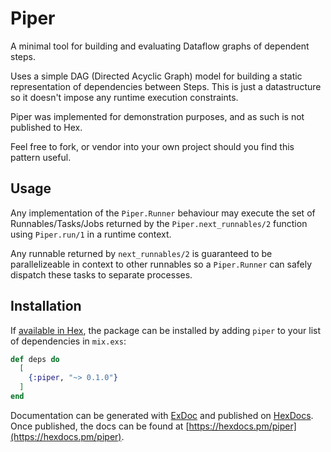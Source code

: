 # Piper

A minimal tool for building and evaluating Dataflow graphs of dependent steps.

Uses a simple DAG (Directed Acyclic Graph) model for building a static 
  representation of dependencies between Steps. This is just a datastructure
  so it doesn't impose any runtime execution constraints. 

Piper was implemented for demonstration purposes, and as such is not published to Hex.

Feel free to fork, or vendor into your own project should you find this pattern useful.
  
## Usage

Any implementation of the `Piper.Runner` behaviour may execute the set of Runnables/Tasks/Jobs returned by the `Piper.next_runnables/2` function using `Piper.run/1` in a runtime context.

Any runnable returned by `next_runnables/2` is guaranteed to be parallelizeable in context
to other runnables so a `Piper.Runner` can safely dispatch these tasks to separate processes.

## Installation

If [available in Hex](https://hex.pm/docs/publish), the package can be installed
by adding `piper` to your list of dependencies in `mix.exs`:

```elixir
def deps do
  [
    {:piper, "~> 0.1.0"}
  ]
end
```

Documentation can be generated with [ExDoc](https://github.com/elixir-lang/ex_doc)
and published on [HexDocs](https://hexdocs.pm). Once published, the docs can
be found at [https://hexdocs.pm/piper](https://hexdocs.pm/piper).

